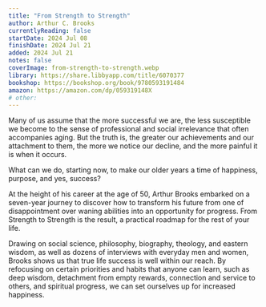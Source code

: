 ```yaml
---
title: "From Strength to Strength"
author: Arthur C. Brooks
currentlyReading: false
startDate: 2024 Jul 08
finishDate: 2024 Jul 21
added: 2024 Jul 21
notes: false
coverImage: from-strength-to-strength.webp
library: https://share.libbyapp.com/title/6070377
bookshop: https://bookshop.org/book/9780593191484
amazon: https://amazon.com/dp/059319148X
# other: 
---
```


Many of us assume that the more successful we are, the less susceptible we become to the sense of professional and social irrelevance that often accompanies aging. But the truth is, the greater our achievements and our attachment to them, the more we notice our decline, and the more painful it is when it occurs.  

What can we do, starting now, to make our older years a time of happiness, purpose, and yes, success?  

At the height of his career at the age of 50, Arthur Brooks embarked on a seven-year journey to discover how to transform his future from one of disappointment over waning abilities into an opportunity for progress. From Strength to Strength is the result, a practical roadmap for the rest of your life.  

Drawing on social science, philosophy, biography, theology, and eastern wisdom, as well as dozens of interviews with everyday men and women, Brooks shows us that true life success is well within our reach. By refocusing on certain priorities and habits that anyone can learn, such as deep wisdom, detachment from empty rewards, connection and service to others, and spiritual progress, we can set ourselves up for increased happiness.  